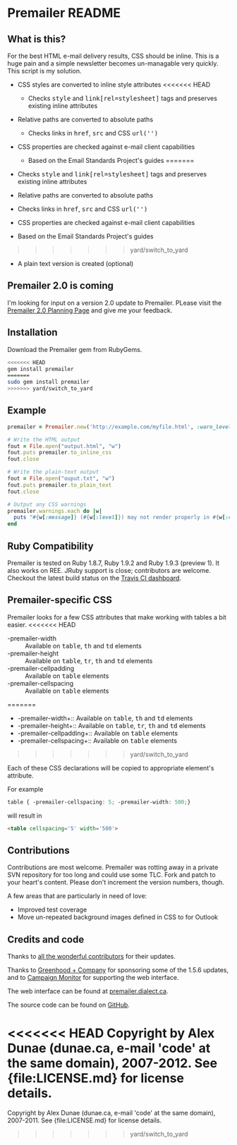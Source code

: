 # Premailer README

## What is this?

For the best HTML e-mail delivery results, CSS should be inline. This is a 
huge pain and a simple newsletter becomes un-managable very quickly. This 
script is my solution.

* CSS styles are converted to inline style attributes
<<<<<<< HEAD
  - Checks <tt>style</tt> and <tt>link[rel=stylesheet]</tt> tags and preserves existing inline attributes

* Relative paths are converted to absolute paths
  - Checks links in <tt>href</tt>, <tt>src</tt> and CSS <tt>url('')</tt>
* CSS properties are checked against e-mail client capabilities
  - Based on the Email Standards Project's guides
=======
* Checks <tt>style</tt> and <tt>link[rel=stylesheet]</tt> tags and preserves existing inline attributes
* Relative paths are converted to absolute paths
* Checks links in <tt>href</tt>, <tt>src</tt> and CSS <tt>url('')</tt>
* CSS properties are checked against e-mail client capabilities
* Based on the Email Standards Project's guides
>>>>>>> yard/switch_to_yard
* A plain text version is created (optional)

## Premailer 2.0 is coming

I'm looking for input on a version 2.0 update to Premailer.  PLease visit the [Premailer 2.0 Planning Page](https://github.com/alexdunae/premailer/wiki/Premailer-2.0-Planning) and give me your feedback.

## Installation

Download the Premailer gem from RubyGems.

```bash
<<<<<<< HEAD
gem install premailer
=======
sudo gem install premailer
>>>>>>> yard/switch_to_yard
```

## Example

```ruby
premailer = Premailer.new('http://example.com/myfile.html', :warn_level => Premailer::Warnings::SAFE)

# Write the HTML output
fout = File.open("output.html", "w")
fout.puts premailer.to_inline_css
fout.close

# Write the plain-text output
fout = File.open("ouput.txt", "w")
fout.puts premailer.to_plain_text
fout.close

# Output any CSS warnings
premailer.warnings.each do |w|
  puts "#{w[:message]} (#{w[:level]}) may not render properly in #{w[:clients]}"
end
```

## Ruby Compatibility

Premailer is tested on Ruby 1.8.7, Ruby 1.9.2 and Ruby 1.9.3 (preview 1). It also works on REE. JRuby support is close; contributors are welcome.  Checkout the latest build status on the [Travis CI dashboard](http://travis-ci.org/#!/alexdunae/premailer).

## Premailer-specific CSS

Premailer looks for a few CSS attributes that make working with tables a bit easier.
<<<<<<< HEAD
<dl>
  <dt>-premailer-width</dt>
    <dd>Available on <tt>table</tt>, <tt>th</tt> and <tt>td</tt> elements</dd>
  <dt>-premailer-height</dt>
    <dd>Available on <tt>table</tt>, <tt>tr</tt>, <tt>th</tt> and <tt>td</tt> elements</dd>
  <dt>-premailer-cellpadding</dt>
    <dd>Available on <tt>table</tt> elements</dd>
  <dt>-premailer-cellspacing</dt>
    <dd>Available on <tt>table</tt> elements</dd>
</dl>

=======

* -premailer-width+::        Available on <tt>table</tt>, <tt>th</tt> and <tt>td</tt> elements
* -premailer-height+::       Available on <tt>table</tt>, <tt>tr</tt>, <tt>th</tt> and <tt>td</tt> elements
* -premailer-cellpadding+::  Available on <tt>table</tt> elements
* -premailer-cellspacing+::  Available on <tt>table</tt> elements
>>>>>>> yard/switch_to_yard

Each of these CSS declarations will be copied to appropriate element's attribute.

For example

```css
table { -premailer-cellspacing: 5; -premailer-width: 500;}
```

will result in 

```html
<table cellspacing='5' width='500'>
```

## Contributions

Contributions are most welcome.  Premailer was rotting away in a private SVN repository for too long and could use some TLC.  Fork and patch to your heart's content.  Please don't increment the version numbers, though.

A few areas that are particularly in need of love:

* Improved test coverage
* Move un-repeated background images defined in CSS to <tt><td background=""></tt> for Outlook

## Credits and code

Thanks to [all the wonderful contributors](https://github.com/alexdunae/premailer/contributors) for their updates.

Thanks to [Greenhood + Company](http://www.greenhood.com/) for sponsoring some of the 1.5.6 updates,
and to [Campaign Monitor](http://www.campaignmonitor.com) for supporting the web interface.

The web interface can be found at [premailer.dialect.ca](http://premailer.dialect.ca).

The source code can be found on [GitHub](https://github.com/alexdunae/premailer).

<<<<<<< HEAD
Copyright by Alex Dunae (dunae.ca, e-mail 'code' at the same domain), 2007-2012.  See {file:LICENSE.md} for license details.
=======
Copyright by Alex Dunae (dunae.ca, e-mail 'code' at the same domain), 2007-2011.  See {file:LICENSE.md} for license details.
>>>>>>> yard/switch_to_yard

